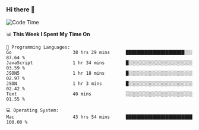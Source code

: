 ### Hi there 👋

<!--
**CrazyCollin/crazycollin** is a ✨ _special_ ✨ repository because its `README.md` (this file) appears on your GitHub profile.

Here are some ideas to get you started:

- 🔭 I’m currently working on ...
- 🌱 I’m currently learning ...
- 👯 I’m looking to collaborate on ...
- 🤔 I’m looking for help with ...
- 💬 Ask me about ...
- 📫 How to reach me: ...
- 😄 Pronouns: ...
- ⚡ Fun fact: ...
-->

<!--START_SECTION:waka-->
![Code Time](http://img.shields.io/badge/Code%20Time-4%2C749%20hrs%2054%20mins-blue)

📊 **This Week I Spent My Time On** 

```text
💬 Programming Languages: 
Go                       38 hrs 29 mins      ██████████████████████░░░   87.64 % 
JavaScript               1 hr 34 mins        █░░░░░░░░░░░░░░░░░░░░░░░░   03.59 % 
JSON5                    1 hr 18 mins        █░░░░░░░░░░░░░░░░░░░░░░░░   02.97 % 
JSON                     1 hr 3 mins         █░░░░░░░░░░░░░░░░░░░░░░░░   02.42 % 
Text                     40 mins             ░░░░░░░░░░░░░░░░░░░░░░░░░   01.55 % 

💻 Operating System: 
Mac                      43 hrs 54 mins      █████████████████████████   100.00 % 
```


<!--END_SECTION:waka-->
